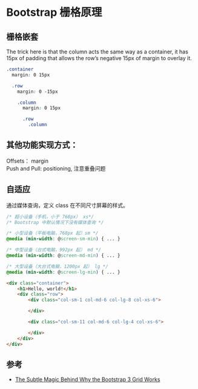 # Bootstrap 栅格原理
## 栅格嵌套  
The trick here is that the column acts the same way as a container, it has 15px of padding that allows the row’s negative 15px of margin to overlay it.

```css
.container
  margin: 0 15px

  .row
    margin: 0 -15px

    .column
      margin: 0 15px

      .row
        .column
```

## 其他功能实现方式：  
Offsets： margin  
Push and Pull: positioning, 注意重叠问题

## 自适应
通过媒体查询，定义 class 在不同尺寸屏幕的样式。

```css
/* 超小设备（手机，小于 768px） xs*/
/* Bootstrap 中默认情况下没有媒体查询 */

/* 小型设备（平板电脑，768px 起）sm */
@media (min-width: @screen-sm-min) { ... }

/* 中型设备（台式电脑，992px 起） md */
@media (min-width: @screen-md-min) { ... }

/* 大型设备（大台式电脑，1200px 起） lg */
@media (min-width: @screen-lg-min) { ... }
```

```html
<div class="container">
    <h1>Hello, world!</h1>
    <div class="row">
        <div class="col-sm-1 col-md-6 col-lg-8 col-xs-6">

        </div>

        <div class="col-sm-11 col-md-6 col-lg-4 col-xs-6">

        </div>
    </div>
</div>
```

## 参考
* [The Subtle Magic Behind Why the Bootstrap 3 Grid Works](http://www.helloerik.com/the-subtle-magic-behind-why-the-bootstrap-3-grid-works)
